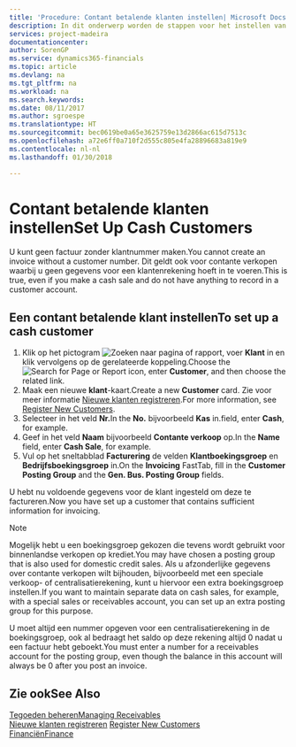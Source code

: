 ```yaml
---
title: 'Procedure: Contant betalende klanten instellen| Microsoft Docs'
description: In dit onderwerp worden de stappen voor het instellen van klanten die contant betalen beschreven.
services: project-madeira
documentationcenter: 
author: SorenGP
ms.service: dynamics365-financials
ms.topic: article
ms.devlang: na
ms.tgt_pltfrm: na
ms.workload: na
ms.search.keywords: 
ms.date: 08/11/2017
ms.author: sgroespe
ms.translationtype: HT
ms.sourcegitcommit: bec0619be0a65e3625759e13d2866ac615d7513c
ms.openlocfilehash: a72e6ff0a710f2d555c805e4fa28896683a819e9
ms.contentlocale: nl-nl
ms.lasthandoff: 01/30/2018

---
```

# <a name="set-up-cash-customers"></a><span data-ttu-id="e0ae8-103">Contant betalende klanten instellen</span><span class="sxs-lookup"><span data-stu-id="e0ae8-103">Set Up Cash Customers</span></span>
<span data-ttu-id="e0ae8-104">U kunt geen factuur zonder klantnummer maken.</span><span class="sxs-lookup"><span data-stu-id="e0ae8-104">You cannot create an invoice without a customer number.</span></span> <span data-ttu-id="e0ae8-105">Dit geldt ook voor contante verkopen waarbij u geen gegevens voor een klantenrekening hoeft in te voeren.</span><span class="sxs-lookup"><span data-stu-id="e0ae8-105">This is true, even if you make a cash sale and do not have anything to record in a customer account.</span></span>  

## <a name="to-set-up-a-cash-customer"></a><span data-ttu-id="e0ae8-106">Een contant betalende klant instellen</span><span class="sxs-lookup"><span data-stu-id="e0ae8-106">To set up a cash customer</span></span>  
1.  <span data-ttu-id="e0ae8-107">Klik op het pictogram ![Zoeken naar pagina of rapport](media/ui-search/search_small.png "Pictogram Zoeken naar pagina of rapport"), voer **Klant** in en klik vervolgens op de gerelateerde koppeling.</span><span class="sxs-lookup"><span data-stu-id="e0ae8-107">Choose the ![Search for Page or Report](media/ui-search/search_small.png "Search for Page or Report icon") icon, enter **Customer**, and then choose the related link.</span></span>  
2.  <span data-ttu-id="e0ae8-108">Maak een nieuwe **klant**-kaart.</span><span class="sxs-lookup"><span data-stu-id="e0ae8-108">Create a new **Customer** card.</span></span> <span data-ttu-id="e0ae8-109">Zie voor meer informatie [Nieuwe klanten registreren](sales-how-register-new-customers.md).</span><span class="sxs-lookup"><span data-stu-id="e0ae8-109">For more information, see [Register New Customers](sales-how-register-new-customers.md).</span></span>
3.  <span data-ttu-id="e0ae8-110">Selecteer in het veld **Nr.**</span><span class="sxs-lookup"><span data-stu-id="e0ae8-110">In the **No.**</span></span> <span data-ttu-id="e0ae8-111">bijvoorbeeld **Kas** in.</span><span class="sxs-lookup"><span data-stu-id="e0ae8-111">field, enter **Cash**, for example.</span></span>  
4.  <span data-ttu-id="e0ae8-112">Geef in het veld **Naam** bijvoorbeeld **Contante verkoop** op.</span><span class="sxs-lookup"><span data-stu-id="e0ae8-112">In the **Name** field, enter **Cash Sale**, for example.</span></span>  
5.  <span data-ttu-id="e0ae8-113">Vul op het sneltabblad **Facturering** de velden **Klantboekingsgroep** en **Bedrijfsboekingsgroep** in.</span><span class="sxs-lookup"><span data-stu-id="e0ae8-113">On the **Invoicing** FastTab, fill in the **Customer Posting Group** and the **Gen. Bus. Posting Group** fields.</span></span>  

 <span data-ttu-id="e0ae8-114">U hebt nu voldoende gegevens voor de klant ingesteld om deze te factureren.</span><span class="sxs-lookup"><span data-stu-id="e0ae8-114">Now you have set up a customer that contains sufficient information for invoicing.</span></span>  

> [!NOTE]  
>  <span data-ttu-id="e0ae8-115">Mogelijk hebt u een boekingsgroep gekozen die tevens wordt gebruikt voor binnenlandse verkopen op krediet.</span><span class="sxs-lookup"><span data-stu-id="e0ae8-115">You may have chosen a posting group that is also used for domestic credit sales.</span></span> <span data-ttu-id="e0ae8-116">Als u afzonderlijke gegevens over contante verkopen wilt bijhouden, bijvoorbeeld met een speciale verkoop- of centralisatierekening, kunt u hiervoor een extra boekingsgroep instellen.</span><span class="sxs-lookup"><span data-stu-id="e0ae8-116">If you want to maintain separate data on cash sales, for example, with a special sales or receivables account, you can set up an extra posting group for this purpose.</span></span>  
>   
>  <span data-ttu-id="e0ae8-117">U moet altijd een nummer opgeven voor een centralisatierekening in de boekingsgroep, ook al bedraagt het saldo op deze rekening altijd 0 nadat u een factuur hebt geboekt.</span><span class="sxs-lookup"><span data-stu-id="e0ae8-117">You must enter a number for a receivables account for the posting group, even though the balance in this account will always be 0 after you post an invoice.</span></span>  

## <a name="see-also"></a><span data-ttu-id="e0ae8-118">Zie ook</span><span class="sxs-lookup"><span data-stu-id="e0ae8-118">See Also</span></span>
[<span data-ttu-id="e0ae8-119">Tegoeden beheren</span><span class="sxs-lookup"><span data-stu-id="e0ae8-119">Managing Receivables</span></span>](receivables-manage-receivables.md)  
<span data-ttu-id="e0ae8-120">[Nieuwe klanten registreren](sales-how-register-new-customers.md)  </span><span class="sxs-lookup"><span data-stu-id="e0ae8-120">[Register New Customers](sales-how-register-new-customers.md)  </span></span>  
[<span data-ttu-id="e0ae8-121">Financiën</span><span class="sxs-lookup"><span data-stu-id="e0ae8-121">Finance</span></span>](finance.md)  


